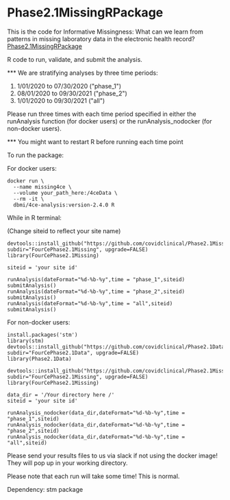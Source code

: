 # Phase2.1MissingRPackage
This is the code for Informative Missingness: What can we learn from patterns in missing laboratory data in the electronic health record?
[Phase2.1MissingRPackage](https://pubmed.ncbi.nlm.nih.gov/36738870/)

R code to run, validate, and submit the analysis.

*** We are stratifying analyses by three time periods: 
1) 1/01/2020 to 07/30/2020 ("phase_1")
2) 08/01/2020 to 09/30/2021 ("phase_2")
3) 1/01/2020 to 09/30/2021 ("all")

Please run three times with each time period specified in either the runAnalysis function (for docker users) or the runAnalysis_nodocker (for non-docker users). 

*** You might want to restart R before running each time point

To run the package:

For docker users:

```
docker run \
  --name missing4ce \
  --volume your_path_here:/4ceData \
  --rm -it \
  dbmi/4ce-analysis:version-2.4.0 R
```

While in R terminal: 

(Change siteid to reflect your site name)

```
devtools::install_github("https://github.com/covidclinical/Phase2.1MissingRPackage", subdir="FourCePhase2.1Missing", upgrade=FALSE)
library(FourCePhase2.1Missing)

siteid = 'your site id'

runAnalysis(dateFormat="%d-%b-%y",time = "phase_1",siteid)
submitAnalysis()
runAnalysis(dateFormat="%d-%b-%y",time = "phase_2",siteid)
submitAnalysis()
runAnalysis(dateFormat="%d-%b-%y",time = "all",siteid)
submitAnalysis()

```

For non-docker users:

```
install.packages('stm')
library(stm)
devtools::install_github("https://github.com/covidclinical/Phase2.1DataRPackage", subdir="FourCePhase2.1Data", upgrade=FALSE)
library(Phase2.1Data)

devtools::install_github("https://github.com/covidclinical/Phase2.1MissingRPackage", subdir="FourCePhase2.1Missing", upgrade=FALSE)
library(FourCePhase2.1Missing)

data_dir = '/Your directory here /'
siteid = 'your site id'

runAnalysis_nodocker(data_dir,dateFormat="%d-%b-%y",time = "phase_1",siteid)
runAnalysis_nodocker(data_dir,dateFormat="%d-%b-%y",time = "phase_2",siteid)
runAnalysis_nodocker(data_dir,dateFormat="%d-%b-%y",time = "all",siteid)
```

Please send your results files to us via slack if not using the docker image! They will pop up in your working directory.

Please note that each run will take some time! This is normal. 

Dependency: stm package


